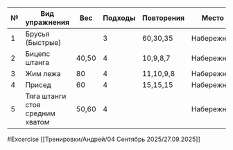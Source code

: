 
| №   | Вид упражнения                  | Вес   | Подходы | Повторения | Место      |
| --- | ------------------------------- | ----- | ------- | ---------- | ---------- |
| 1   | Брусья (Быстрые)                |       | 3       | 60,30,35   | Набережная |
| 2   | Бицепс штанга                   | 40,50 | 4       | 10,9,8,7   | Набережная |
| 3   | Жим лежа                        | 80    | 4       | 11,10,9,8  | Набережная |
| 4   | Присед                          | 60    | 4       | 15,15,15   | Набережная |
| 5   | Тяга штанги стоя средним хватом | 50,60 | 4       |            | Набережная |

#Excercise
[[Тренировки/Андрей/04 Сентябрь 2025/27.09.2025]]